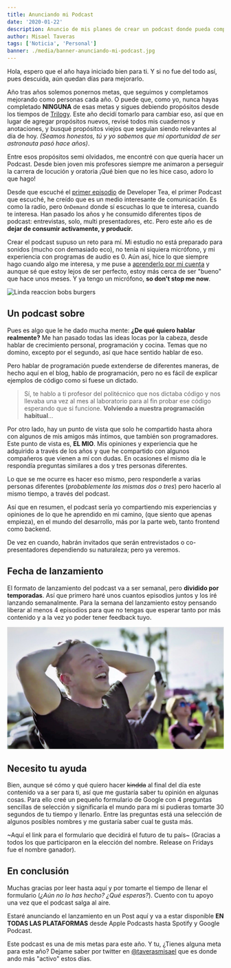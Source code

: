 ```yaml
---
title: Anunciando mi Podcast
date: '2020-01-22'
description: Anuncio de mis planes de crear un podcast donde pueda compartir más de cerca temas varios, orientados a la programación pero más enfocados en el día a día del programador.
author: Misael Taveras
tags: ['Noticia', 'Personal']
banner: ./media/banner-anunciando-mi-podcast.jpg
---
```


Hola, espero que el año haya iniciado bien para ti. Y si no fue del todo así, pues descuida, aún quedan días para mejorarlo.

Año tras años solemos ponernos metas, que seguimos y completamos mejorando como personas cada año. O puede que, como yo, nunca hayas completado **NINGUNA** de esas metas y sigues debiendo propósitos desde los tiempos de [Trilogy](https://en.wikipedia.org/wiki/Trilogy_(The_Weeknd_album)). Este año decidí tomarlo para cambiar eso, así que en lugar de agregar propósitos nuevos, revisé todos mis cuadernos y anotaciones, y busqué propósitos viejos que seguían siendo relevantes al día de hoy. _(Seamos honestos, tú y yo sabemos que mi oportunidad de ser astronauta pasó hace años)_.

Entre esos propósitos semi olvidados, me encontré con que quería hacer un Podcast. Desde bien joven mis profesores siempre me animaron a perseguir la carrera de locución y oratoria ¡Qué bien que no les hice caso, adoro lo que hago!

Desde que escuché el [primer episodio](https://spec.fm/podcasts/developer-tea/6527) de Developer Tea, el primer Podcast que escuché, he creído que es un medio interesante de comunicación. Es como la radio, pero `OnDemand` donde sí escuchas lo que te interesa, cuando te interesa. Han pasado los años y he consumido diferentes tipos de podcast: entrevistas, solo, multi presentadores, etc. Pero este año es de **dejar de consumir activamente, y producir.**

Crear el podcast supuso un reto para mí. Mi estudio no está preparado para sonidos (mucho con demasiado eco), no tenía ni siquiera micrófono, y mi experiencia con programas de audio es 0. Aún así, hice lo que siempre hago cuando algo me interesa, y me puse a [aprenderlo por mi cuenta](/blog/aprendiendo-a-aprender) y aunque sé que estoy lejos de ser perfecto, estoy más cerca de ser "bueno" que hace unos meses. Y ya tengo un micrófono, **so don't stop me now**.

![Linda reaccion bobs burgers](https://media.giphy.com/media/inyqrgp9o3NUA/giphy.gif)

## Un podcast sobre

Pues es algo que le he dado mucha mente: **¿De qué quiero hablar realmente?** Me han pasado todas las ideas locas por la cabeza, desde hablar de crecimiento personal, programación y cocina. Temas que no domino, excepto por el segundo, así que hace sentido hablar de eso.

Pero hablar de programación puede extenderse de diferentes maneras, de hecho aquí en el blog, hablo de programación, pero no es fácil de explicar ejemplos de código como si fuese un dictado.

> Sí, te hablo a ti profesor del politécnico que nos dictaba código y nos llevaba una vez al mes al laboratorio para al fin probar ese código esperando que si funcione. **Volviendo a nuestra programación habitual**...

Por otro lado, hay un punto de vista que solo he compartido hasta ahora con algunos de mis amigos más íntimos, que también son programadores. Este punto de vista es, **EL MIO**. Mis opiniones y experiencia que he adquirido a través de los años y que he compartido con algunos compañeros que vienen a mí con dudas. En ocasiones el mismo día le respondía preguntas similares a dos y tres personas diferentes.

Lo que se me ocurre es hacer eso mismo, pero responderle a varias personas diferentes (*probablemente las mismas dos o tres*) pero hacerlo al mismo tiempo, a través del podcast.

Así que en resumen, el podcast sería yo compartiendo mis experiencias y opiniones de lo que he aprendido en mi camino, (que siento que apenas empieza), en el mundo del desarrollo, más por la parte web, tanto frontend como backend.

De vez en cuando, habrán invitados que serán entrevistados o co-presentadores dependiendo su naturaleza; pero ya veremos.

## Fecha de lanzamiento

El formato de lanzamiento del podcast va a ser semanal, pero **dividido por temporadas**. Así que primero haré unos cuantos episodios juntos y los iré lanzando semanalmente. Para la semana del lanzamiento estoy pensando liberar al menos 4 episodios para que no tengas que esperar tanto por más contenido y a la vez yo poder tener feedback tuyo.

![Elon Musk Reaction](./media/elon-musk-reaction.jpg)

## Necesito tu ayuda

Bien, aunque sé cómo y qué quiero hacer ~~kindda~~  al final del día este contenido va a ser para ti, así que me gustaría saber tu opinión en algunas cosas. Para ello creé un pequeño formulario de Google con 4 preguntas sencillas de selección y significaría el mundo para mí si pudieras tomarte 30 segundos de tu tiempo y llenarlo. Entre las preguntas está una selección de algunos posibles nombres y me gustaría saber cual te gusta más.

~Aquí el link para el formulario que decidirá el futuro de tu país~ (Gracias a todos los que participaron en la elección del nombre. Release on Fridays fue el nombre ganador).

## En conclusión

Muchas gracias por leer hasta aquí y por tomarte el tiempo de llenar el formulario (_¿Aún no lo has hecho? ¿Qué esperas?_). Cuento con tu apoyo una vez que el podcast salga al aire.

Estaré anunciando el lanzamiento en un Post aquí y va a estar disponible **EN TODAS LAS PLATAFORMAS** desde Apple Podcasts hasta Spotify y Google Podcast.

Este podcast es una de mis metas para este año. Y tu, ¿Tienes alguna meta para este año? Dejame saber por twitter en [@taverasmisael](https://twitter.com/taverasmisael) que es donde ando más "activo" estos días.
